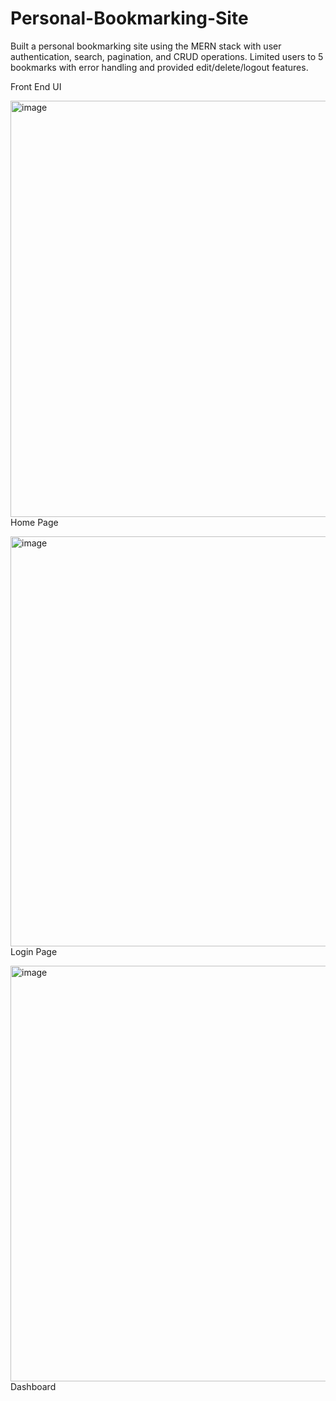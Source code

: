 # Personal-Bookmarking-Site
Built a personal bookmarking site using the MERN stack with user authentication, search, pagination, and CRUD operations. Limited users to 5 bookmarks with error handling and provided edit/delete/logout features. 

Front End UI

<img width="1312" height="666" alt="image" src="https://github.com/user-attachments/assets/bda41752-5f9a-4430-8523-993c6be9b1fc" /> Home Page

<img width="1325" height="656" alt="image" src="https://github.com/user-attachments/assets/eb54f8cb-3693-4396-8327-6d80c26cab54" /> Login Page

<img width="1315" height="665" alt="image" src="https://github.com/user-attachments/assets/4febd0fa-3195-4ba9-a645-6969f52e1d59" />  Dashboard


